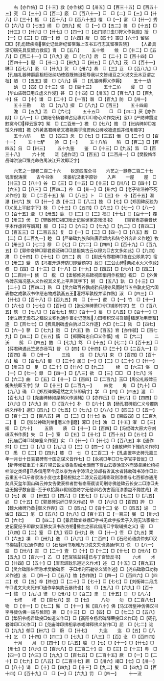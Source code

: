 <!-- { "loadSidebar": true } -->
　　右【亦作佑】□【十三】救【亦作捄】□【卅五】□【百三十五】□【百五十三】究　□【三十】□【百二】廏　□【百八十一】□　□【二】□【三】□【卄八】□【三十】柩　□【百十八】□【百八十五】覆　□【一】富　□【卄一】秀　□【六八】□【七五】绣　□【四九】就　□【一】□【五二】兽　□【十五】□【卄三】□【卄六】□【卄七】□【四十】□【石门颂□虫□狩义作毙兽】授　□【一】□【三】□【四一】绶　□【六四】瘦　□【四十】宙□【六十】留宿　□□【孔彪碑疾病宿史记武帝纪留宿海上汉书五行志其留宿告晓】
　　【人备具深切宿先具反留力救反】胄　□【五八】
　　五十候
　　候　□【卄二】□【五八】□【百二十一】□【八九】逅　□【七八】后　□【二十】□【百十四】□【百四十一】冦　□【卄二】□【卅九】□【卅五】□【八九】茂　□【百十一】楙□【百七八】袤　□【卄九】贸　□【卅六】奏　□【三】豆　□【百八九】□【孔庙礼器碑爵鹿柤梪张纳功徳叙既脩沮梪导我以文皆俎豆之义说文云木豆谓之梪】陋　□【五五】镂　□【六九】耨　□【孔宙碑槈义作耨】
　　五十一幼
　　幼　□【四】□【十三】谬　□【百十三】
　　五十二沁
　　浸　□　□【华山庙碑□用丘虚义作浸】甚　□【十四】□【卅五】□【百七八】□【百九十】任　□【十】谶　□【二十】□【一百】谮　□【百九】防　□【卅一】
　　五十三勘
　　琀　□【九八】探　□【八九】□【百三】
　　五十四阚
　　澹　□【五九】滥　□【六七】
　　五十五□
　　□　□【四二】厌【亦作猒】□【八一】□【繁阳令杨君碑占见専对□□帝心义作克厌】窆□【严防碑霣没韪寞今□释云窆字】椠　□【二百卅一】襜　□【七八】赡　□【张纳碑卹□冻馁义作赡】襜【外黄髙君碑章文襜袘类乎班贾呉公碑收襜遗孤并借用赡字】
　　五十六防
　　垫　□【四三】念　□【七】□【三五】僭　□【二十】□【百十一】
　　五十七酽
　　验　□【一】
　　五十八陷
　　陷　□【百二】□【百四五】臽　□【卅三】
　　五十九鉴
　　鉴　□【十三】□【九五】监　□【百三十八】
　　六十梵
　　泛【通作泛】□【百五】□【二百卅一】□【樊毅脩华岳碑洪波□臻尧命伯禹浃江开汶即泛字】

　　六艺之一録卷二百二十六
　　钦定四库全书
　　六艺之一録卷二百二十七　　钱唐倪涛撰
　　古今书体
　　宋娄机汉隶字原钞
　　入声
　　一屋
　　屋　□【卄三】□【八十】谷　□【三】□【十五】□【卄三】□【卅八】□【四十】□【六五】□【八三】□【百四二】谷　□【卅一】□【卅六】□【老子铭浴神不死义作谷】縠　□【二百十五】斛　□【八三】卜　□【三】仆　仆【百十五】瀑　瀑【卅六】族　□【卄一】族【卄二】□【八二】独　□【七】□【郑固碑反独为□义见上平胋字下】禄　□【十三】□【五四】□【六三】□【七一】□【八一】□【百十五】漉　□【卅五】鹿　□【二】□【三】福□【十七】□【百十一】覆　□【卅三】伏　□【樊敏碑□祖□戏史记赵世家宓戏汉书】
　　【百官表宓羲音伏字本作虙转写譌耳】服　□【三】□【六三】□【七九】□【九二】□【百四二】□【百五三】□【二百五五】复　□【一】□【二】□【四一】□【八五】馥　□【二】□【二百九一】睦　□【严举碑九族和陆唐君颂内和陆兮外奔赴义作睦】牧　□【卅三】□【七二】穆　□【七】□【六二】□【四四】□【百十九】□【百九五】□【郭仲竒碑□郭君费泛碑□□显祖集古云以穆为□古文多如此】□【九四】肃　□【十四】□【十七】□【四二】夙　□【尉氏令郑君碑□夜在公即夙字】宿　□【卅三】蹙　防【冯君开道碑防□即蹙頞字】菽□【三公山碑粟如水火义作菽】叔　□【四】□【十三】□【十八】□【十九】□【四五】□【六六】□【四二】□【二百卅一】倐　□　柷　□【孟郁修尧庙碑祝圄借用作柷敔】祝□　□【外黄令碑东海况基人义作祝其义见上平声其字下】粥　□【五八】孰　□【十三】□【二十】□【百四二】熟　□【灵台碑百谷孰成驺氏镜铭风雨时节五谷孰史记六国表物之成孰汉书律厯志物成孰髙五王灌将军孰视并读作熟】淑　□【四三】□【卄七】□【百十八】□【百九五】肉　□【十一】谡　□【一】竹　□【卄一】□【六七】□【七七】□【百卅】□【张公神碑萧□兮□铺即竹字】竺　□【百八五】筑　□【七八】□【百七七】筑□【百十一】蓄　□【八五】□【百十一】□【衡立碑无儋石之稸说文积也通作畜史记范睢力田稸积汉书货殖稸足功用音畜】逐　□【百七七】□【费鳯别碑虚白驹以□义作逐】六□【七二】陆　□【四七】□【六一】蓼　□【七九】戮　□【六五】勠　□【百五】育【亦作毓】□【百七九】□【四二】□【五五】慉　□【郑固碑忠自□义作慉】彧　□【六二】
　　二沃
　　鹄　□【四五】酷　□【七九】笃　□【十五】□【七二】□【百十五】□【薛君碑遇此竺旻亦音笃】督　□【四】□【卄四】□【三十】□【二百九一】□【百四】毒　□【卅一】
　　三烛
　　烛　□【九六】束　□【百四】□【百十八】触　□【百七八】蜀　□【三十】属□【一】□【二】□【二十】□【卄一】□【卅三】□　足　□【二十】□【卄六】□【九二】
　　续　□【六三】俗　□【一】□【七一】録　□【四一】□【八三】欲　□【三】□□　□【七八】浴　□【六二】曲　□【五】□【卄一】□【百四】□【二百九】玉□【周公礼殿碑壬衡失统即玉字】狱　□【卄三】□【二百九一】
　　四觉
　　角　□【九十】□【九八】确　□【郑烈碑秉礭然之大节即确字】学　□【四】□【四五】渥　□【百七九】□【尧庙碑赫如屋頳义作渥赭】□【亦作岳】□【卅六】□【四四】□【八六】□【六九】剥　□【百六十】朴　□【六十】防【砀孔君碑蹈仁义兮覆防纯义作朴】邈□【四九】□【七五】□【七九】□【八六】□【四三】□【五一】□【百十二】□【百八五】朔　□【二】□【卄七】数　□【百四四】□【二百九二】　□【张公神碑刋凿磨义作磨】涿□【七】浊　□【十五】濯　□【三】擢　□【六十】
　　五质
　　质　□【卄一】□【百四】□【冯绲碑大原大守刘瓆汉书作质】失　□【一】室　□【五】□【卄七】□【百十五】□【五七】□【孔庙后碑□域庳窒义作室】实　□【卄一】□【卄七】□【百八五】率【通作帅】□【三】□【八】□【九六】□【三】□【四一】□【谯敏碑帅下惟约义作帅】□　悉　□【二】□【四九】膝　□　七　□【二百二】十【孔庙置卒史碑元嘉三年一月廿十日袁君碑有十国之谋义皆作七】□【永初□年□□七字官字皆反】□【新莽候钲重五十来斤释云说文桼象形如水滴而下贾山云桼涂其外而漆枲絺纻椅桐梓漆之类经已多借用至今反以桼为古字漆沮之漆却有省其水者韩勅碑书漆作□此云重五十□斤者隶法小变也太经棿拟之二漆又云运诸桼政则漆黍与七西都亦通用矣呉天玺年国山碑云神女告徴表祥者丗有桼唐裴谈司刑寺佛迹碑云长安二□漆□夫岂无据乎数自壹至于玖拾莫非假借独防字无他训若仿古而用漆黍岂不韵胜哉】漆　□【七】疾　□【卅五】□【四六】□【五七】□【六九】□【七二】□【六五】必　□【十五】□【郭旻碑洪纤□举义作必】毕　□【六六】□【百四】跸　□【魏大飨碑乃备御义作跸】匹　□【四九】□【百十二】佖　□【四五】泌　□　谧□【四二】笔　□【五八】□【九八】□【百十五】□【一百三】弼　□【卅六】□【六七】
　　□【四二】□【景君碑宜叄鼎□字书无此字按孟子入则无法家拂士史记夏纪予即辟女匡拂女汉书东方朔拂主之邪此借用□字取辅拂之义】密　□【八四】□【二】窒　□【九】铚□【卅九】秩　□【卄一】侄　□【九五】栗　□【六五】凓　□【卅九】逸　□【八六】□【二百四】□【石经论语虞仲夷□汉书梅福□民通作逸】□【石经尚书艰难乃□说文失也逸通作□】佚　□【八一】蛣　□【卅六】吉　□【二十】壹　□【十】□【十二】□【卄七】□【卅六】□【五九】□【百六一】乙　□【巴官铁盆铭已与丁宫皆反书】
　　六术
　　术　□【卄四】□【五十】□【唐君颂耽乐道述义作术】述　□【十五】□【百九五】□【灵台碑隂州里称术樊敏碑臣　子□术刋石勒铭义皆作述】□【尧庙碑歌□功称义作述】出　□【四一】□【五八】恤【亦作防】□【四一】□【百四六】□【四二】戌　□【五】卒【终也】□【二十】□【七十】□【七七】□【刘衡碑二月戊午□说文大夫死曰□通作卒集韵云暴终也】绌　□【五八】□【六九】□【百十一】怵　□【九六】律　□【卅八】□【百二】聿　□【卄五】□　□【八六】
　　七栉
　　栉　□【百七八】瑟　□【七】
　　八勿
　　勿　□【二百八七】物　□【卄一】□【七二】髴　□【十一】髴【百八十】佛【马江碑皇神仿佛汉书李寻賛仿佛一端与髴同】弗　□【十三】□　□【四】□　□【七二】□【五八】□【繁阳令杨君碑投□如道义作□】□【髙阳令杨君碑醳荣投□义作□】□【砀孔君碑印□义作□】□【尧庙碑印绋相承李翊碑释绋义皆作□】屈　□【七二】诎　□【九九】郁□【卅六】□　蔚　□【卄七】
　　九迄
　　迄　□【五】□【八十】乞　□【十四】□【四二】□【七九】□【八三】□【百】讫　□【百四四】
　　十月
　　月　□【四十】□【六五】越　□【七】□【十一】□【卄七】□【卅七】□【八六】□【百六八】□【二百二十】曰　□【三】□【十三】粤　□【四一】□【六三】□【九九】□【百七五】□【二百十五】厥　□【一】□【二十】□【七九】□【八五】□【二百卄七】蹶　□【卅六】竭□【七】□【卅一】□【八十】谒　□【十】□【四九】□【卄三】□【九二】髪　□【四九】□【百十四】□【百十九】□　□【一】□【六九】罚　□【四一】
　　十一没
